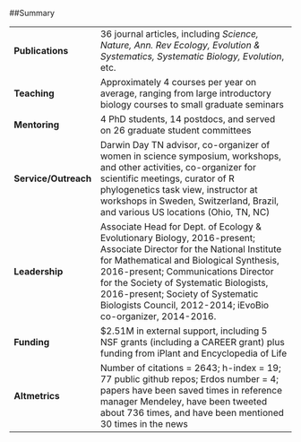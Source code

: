 

##Summary

 


|                     |                                                                                                                                                                                                                                                                                                                                                       |
|:--------------------|:------------------------------------------------------------------------------------------------------------------------------------------------------------------------------------------------------------------------------------------------------------------------------------------------------------------------------------------------------|
|**Publications**     |36 journal articles, including *Science, Nature, Ann. Rev Ecology, Evolution & Systematics, Systematic Biology, Evolution*, etc.                                                                                                                                                                                                                       |
|**Teaching**         |Approximately 4 courses per year on average, ranging from large introductory biology courses to small graduate seminars                                                                                                                                                                                                                                |
|**Mentoring**        |4 PhD students, 14 postdocs, and served on 26 graduate student committees                                                                                                                                                                                                                                                                              |
|**Service/Outreach** |Darwin Day TN advisor, co-organizer of women in science symposium, workshops, and other activities, co-organizer for scientific meetings, curator of R phylogenetics task view, instructor at workshops in Sweden, Switzerland, Brazil, and various US locations (Ohio, TN, NC)                                                                        |
|**Leadership**       |Associate Head for Dept. of Ecology & Evolutionary Biology, 2016-present; Associate Director for the National Institute for Mathematical and Biological Synthesis, 2016-present; Communications Director for the Society of Systematic Biologists, 2016-present; Society of Systematic Biologists Council, 2012-2014; iEvoBio co-organizer, 2014-2016. |
|**Funding**          |$2.51M in external support, including 5 NSF grants (including a CAREER grant) plus funding from iPlant and Encyclopedia of Life                                                                                                                                                                                                                        |
|**Altmetrics**       |Number of citations = 2643; h-index = 19; 77 public github repos; Erdos number = 4; papers have been saved  times in reference manager Mendeley, have been tweeted about 736 times, and have been mentioned 30 times in the news                                                                                                                       |
